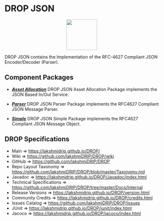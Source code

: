 # DROP JSON

<p align="center"><img src="https://github.com/lakshmiDRIP/DROP/blob/master/DRIP_Logo.gif?raw=true" width="100"></p>

DROP JSON contains the Implementation of the RFC-4627 Compliant JSON Encoder/Decoder (Parser).


## Component Packages

 * [***Asset Allocation***](https://github.com/lakshmiDRIP/DROP/tree/master/src/main/java/org/drip/json/assetallocation)
 DROP JSON Asset Allocation Package implements the JSON Based In/Out Service.

 * [***Parser***](https://github.com/lakshmiDRIP/DROP/tree/master/src/main/java/org/drip/json/parser)
 DROP JSON Parser Package implements the RFC4627 Compliant JSON Message Parser.

 * [***Simple***](https://github.com/lakshmiDRIP/DROP/tree/master/src/main/java/org/drip/json/simple)
 DROP JSON Simple Package implements the RFC4627 Compliant JSON Message Object.


## DROP Specifications

 * Main                     => https://lakshmidrip.github.io/DROP/
 * Wiki                     => https://github.com/lakshmiDRIP/DROP/wiki
 * GitHub                   => https://github.com/lakshmiDRIP/DROP
 * Repo Layout Taxonomy     => https://github.com/lakshmiDRIP/DROP/blob/master/Taxonomy.md
 * Javadoc                  => https://lakshmidrip.github.io/DROP/Javadoc/index.html
 * Technical Specifications => https://github.com/lakshmiDRIP/DROP/tree/master/Docs/Internal
 * Release Versions         => https://lakshmidrip.github.io/DROP/version.html
 * Community Credits        => https://lakshmidrip.github.io/DROP/credits.html
 * Issues Catalog           => https://github.com/lakshmiDRIP/DROP/issues
 * JUnit                    => https://lakshmidrip.github.io/DROP/junit/index.html
 * Jacoco                   => https://lakshmidrip.github.io/DROP/jacoco/index.html
